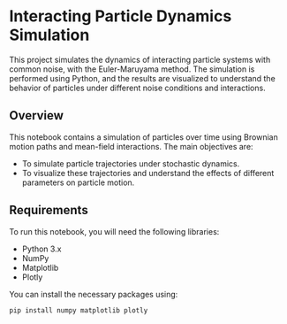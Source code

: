 # Interacting Particle Dynamics Simulation

This project simulates the dynamics of interacting particle systems with common noise, with the Euler-Maruyama method. The simulation is performed using Python, and the results are visualized to understand the behavior of particles under different noise conditions and interactions.

## Overview

This notebook contains a simulation of particles over time using Brownian motion paths and mean-field interactions. The main objectives are:

- To simulate particle trajectories under stochastic dynamics.
- To visualize these trajectories and understand the effects of different parameters on particle motion.

## Requirements

To run this notebook, you will need the following libraries:

- Python 3.x
- NumPy
- Matplotlib
- Plotly

You can install the necessary packages using:

```bash
pip install numpy matplotlib plotly
